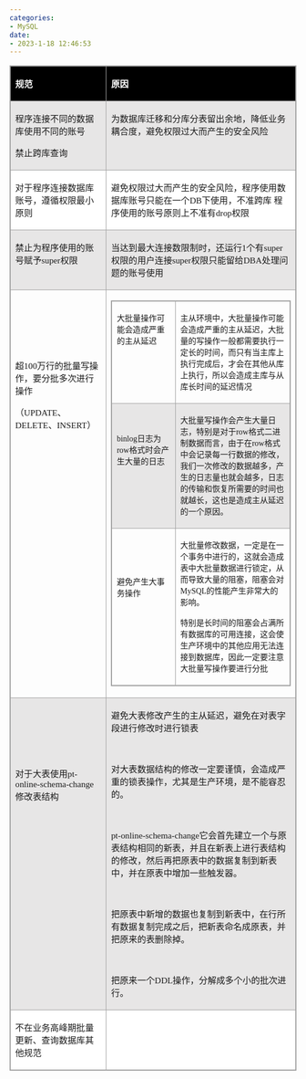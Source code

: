 ```yaml
---
categories:
- MySQL
date:
- 2023-1-18 12:46:53
---
```


<table summary="" cellspacing="0"
    style="border-collapse:collapse; border-color:#a3a3a3; border-style:solid; border-width:1px"
    class=" cke_show_border">
    <tbody>
        <tr>
            <td
                style="background-color:black; border-bottom:1px solid #a3a3a3; border-left:1px solid #a3a3a3; border-right:1px solid #a3a3a3; border-top:1px solid #a3a3a3; vertical-align:top; width:3.5541in">
                <p><span style="font-size:11.5pt"><span style="font-family:&quot;Microsoft YaHei UI&quot;"><span
                                style="color:white"><strong>规范</strong></span></span></span></p>
            </td>
            <td
                style="background-color:black; border-bottom:1px solid #a3a3a3; border-left:1px solid #a3a3a3; border-right:1px solid #a3a3a3; border-top:1px solid #a3a3a3; vertical-align:top; width:9.4944in">
                <p><span style="font-size:11.5pt"><span style="font-family:&quot;Microsoft YaHei UI&quot;"><span
                                style="color:white"><strong>原因</strong></span></span></span></p>
            </td>
        </tr>
        <tr>
            <td
                style="background-color:#e7e6e6; border-bottom:1px solid #a3a3a3; border-left:1px solid #a3a3a3; border-right:1px solid #a3a3a3; border-top:1px solid #a3a3a3; vertical-align:top; width:3.5541in">
                <p><span style="font-size:11.5pt"><span
                            style="font-family:&quot;Microsoft YaHei UI&quot;">程序连接不同的数据库使用不同的账号</span></span></p>
                <p><span style="font-size:11.5pt"><span
                            style="font-family:&quot;Microsoft YaHei UI&quot;">禁止跨库查询</span></span></p>
            </td>
            <td
                style="background-color:#e7e6e6; border-bottom:1px solid #a3a3a3; border-left:1px solid #a3a3a3; border-right:1px solid #a3a3a3; border-top:1px solid #a3a3a3; vertical-align:top; width:9.4944in">
                <p><span style="font-size:11.5pt"><span
                            style="font-family:&quot;Microsoft YaHei UI&quot;">为数据库迁移和分库分表留出余地，降低业务耦合度，避免权限过大而产生的安全风险</span></span>
                </p>
            </td>
        </tr>
        <tr>
            <td
                style="background-color:white; border-bottom:1px solid #a3a3a3; border-left:1px solid #a3a3a3; border-right:1px solid #a3a3a3; border-top:1px solid #a3a3a3; vertical-align:top; width:3.5541in">
                <p><span style="font-size:11.5pt"><span
                            style="font-family:&quot;Microsoft YaHei UI&quot;">对于程序连接数据库账号，遵循权限最小原则</span></span></p>
            </td>
            <td
                style="background-color:white; border-bottom:1px solid #a3a3a3; border-left:1px solid #a3a3a3; border-right:1px solid #a3a3a3; border-top:1px solid #a3a3a3; vertical-align:top; width:9.4944in">
                <p><span style="font-size:11.5pt"><span
                            style="font-family:&quot;Microsoft YaHei UI&quot;">避免权限过大而产生的安全风险，程序使用数据库账号只能在一个</span><span
                            style="font-family:&quot;Comic Sans MS&quot;">DB</span><span
                            style="font-family:&quot;Microsoft YaHei UI&quot;">下使用，不准跨库 程序使用的账号原则上不准有</span><span
                            style="font-family:&quot;Comic Sans MS&quot;">drop</span><span
                            style="font-family:&quot;Microsoft YaHei UI&quot;">权限</span></span></p>
            </td>
        </tr>
        <tr>
            <td
                style="background-color:#e7e6e6; border-bottom:1px solid #a3a3a3; border-left:1px solid #a3a3a3; border-right:1px solid #a3a3a3; border-top:1px solid #a3a3a3; vertical-align:top; width:3.5541in">
                <p><span style="font-size:11.5pt"><span
                            style="font-family:&quot;Microsoft YaHei UI&quot;">禁止为程序使用的账号赋予</span><span
                            style="font-family:&quot;Comic Sans MS&quot;">super</span><span
                            style="font-family:&quot;Microsoft YaHei UI&quot;">权限</span></span></p>
            </td>
            <td
                style="background-color:#e7e6e6; border-bottom:1px solid #a3a3a3; border-left:1px solid #a3a3a3; border-right:1px solid #a3a3a3; border-top:1px solid #a3a3a3; vertical-align:top; width:9.4944in">
                <p><span style="font-size:11.5pt"><span
                            style="font-family:&quot;Microsoft YaHei UI&quot;">当达到最大连接数限制时，还运行</span><span
                            style="font-family:&quot;Comic Sans MS&quot;">1</span><span
                            style="font-family:&quot;Microsoft YaHei UI&quot;">个有</span><span
                            style="font-family:&quot;Comic Sans MS&quot;">super</span><span
                            style="font-family:&quot;Microsoft YaHei UI&quot;">权限的用户连接</span><span
                            style="font-family:&quot;Comic Sans MS&quot;">super</span><span
                            style="font-family:&quot;Microsoft YaHei UI&quot;">权限只能留给</span><span
                            style="font-family:&quot;Comic Sans MS&quot;">DBA</span><span
                            style="font-family:&quot;Microsoft YaHei UI&quot;">处理问题的账号使用</span></span></p>
            </td>
        </tr>
        <tr>
            <td
                style="border-bottom:1px solid #a3a3a3; border-left:1px solid #a3a3a3; border-right:1px solid #a3a3a3; border-top:1px solid #a3a3a3; vertical-align:top; width:3.5541in">
                <p><span style="font-size:11.5pt"><span
                            style="font-family:&quot;Microsoft YaHei UI&quot;">&nbsp;</span></span></p>
                <p><span style="font-size:11.5pt"><span
                            style="font-family:&quot;Microsoft YaHei UI&quot;">&nbsp;</span></span></p>
                <p><span style="font-size:11.5pt"><span
                            style="font-family:&quot;Microsoft YaHei UI&quot;">&nbsp;</span></span></p>
                <p><span style="font-size:11.5pt"><span style="font-family:&quot;Microsoft YaHei UI&quot;">超</span><span
                            style="font-family:&quot;Comic Sans MS&quot;">100</span><span
                            style="font-family:&quot;Microsoft YaHei UI&quot;">万行的批量写操作，要分批多次进行操作</span></span></p>
                <p><span style="font-size:11.5pt"><span style="font-family:&quot;Microsoft YaHei UI&quot;">（</span><span
                            style="font-family:&quot;Comic Sans MS&quot;">UPDATE</span><span
                            style="font-family:&quot;Microsoft YaHei UI&quot;">、</span><span
                            style="font-family:&quot;Comic Sans MS&quot;">DELETE</span><span
                            style="font-family:&quot;Microsoft YaHei UI&quot;">、</span><span
                            style="font-family:&quot;Comic Sans MS&quot;">INSERT</span><span
                            style="font-family:&quot;Microsoft YaHei UI&quot;">）</span></span></p>
            </td>
            <td
                style="border-bottom:1px solid #a3a3a3; border-left:1px solid #a3a3a3; border-right:1px solid #a3a3a3; border-top:1px solid #a3a3a3; vertical-align:top; width:9.6097in">
                <table summary="" cellspacing="0"
                    style="border-collapse:collapse; border-color:#a3a3a3; border-style:solid; border-width:1px"
                    class=" cke_show_border">
                    <tbody>
                        <tr>
                            <td
                                style="border-bottom:1px solid #a3a3a3; border-left:1px solid #a3a3a3; border-right:1px solid #a3a3a3; border-top:1px solid #a3a3a3; vertical-align:top; width:2.952in">
                                <p><span style="font-size:10.5pt"><span
                                            style="font-family:&quot;Microsoft YaHei UI&quot;">大批量操作可能会造成严重的主从延迟</span></span>
                                </p>
                            </td>
                            <td
                                style="border-bottom:1px solid #a3a3a3; border-left:1px solid #a3a3a3; border-right:1px solid #a3a3a3; border-top:1px solid #a3a3a3; vertical-align:top; width:6.5444in">
                                <p><span style="font-size:10.5pt"><span
                                            style="font-family:&quot;Microsoft YaHei UI&quot;">主从环境中，大批量操作可能会造成严重的主从延迟，大批量的写操作一般都需要执行一定长的时间，而只有当主库上执行完成后，才会在其他从库上执行，所以会造成主库与从库长时间的延迟情况</span></span>
                                </p>
                            </td>
                        </tr>
                        <tr>
                            <td
                                style="background-color:#e7e6e6; border-bottom:1px solid #a3a3a3; border-left:1px solid #a3a3a3; border-right:1px solid #a3a3a3; border-top:1px solid #a3a3a3; vertical-align:top; width:2.952in">
                                <p><span style="font-size:10.5pt"><span
                                            style="font-family:&quot;Comic Sans MS&quot;">&nbsp;</span></span></p>
                                <p><span style="font-size:10.5pt"><span
                                            style="font-family:&quot;Comic Sans MS&quot;">binlog</span><span
                                            style="font-family:&quot;Microsoft YaHei UI&quot;">日志为</span><span
                                            style="font-family:&quot;Comic Sans MS&quot;">row</span><span
                                            style="font-family:&quot;Microsoft YaHei UI&quot;">格式时会产生大量的日志</span></span>
                                </p>
                            </td>
                            <td
                                style="background-color:#e7e6e6; border-bottom:1px solid #a3a3a3; border-left:1px solid #a3a3a3; border-right:1px solid #a3a3a3; border-top:1px solid #a3a3a3; vertical-align:top; width:6.5444in">
                                <p><span style="font-size:10.5pt"><span
                                            style="font-family:&quot;Microsoft YaHei UI&quot;">大批量写操作会产生大量日志，特别是对于</span><span
                                            style="font-family:&quot;Comic Sans MS&quot;">row</span><span
                                            style="font-family:&quot;Microsoft YaHei UI&quot;">格式二进制数据而言，由于在</span><span
                                            style="font-family:&quot;Comic Sans MS&quot;">row</span><span
                                            style="font-family:&quot;Microsoft YaHei UI&quot;">格式中会记录每一行数据的修改，我们一次修改的数据越多，产生的日志量也就会越多，日志的传输和恢复所需要的时间也就越长，这也是造成主从延迟的一个原因。</span></span>
                                </p>
                            </td>
                        </tr>
                        <tr>
                            <td
                                style="border-bottom:1px solid #a3a3a3; border-left:1px solid #a3a3a3; border-right:1px solid #a3a3a3; border-top:1px solid #a3a3a3; vertical-align:top; width:2.952in">
                                <p><span style="font-size:10.5pt"><span
                                            style="font-family:&quot;Microsoft YaHei UI&quot;">&nbsp;</span></span></p>
                                <p><span style="font-size:10.5pt"><span
                                            style="font-family:&quot;Microsoft YaHei UI&quot;">&nbsp;</span></span></p>
                                <p><span style="font-size:10.5pt"><span
                                            style="font-family:&quot;Microsoft YaHei UI&quot;">避免产生大事务操作</span></span>
                                </p>
                            </td>
                            <td
                                style="border-bottom:1px solid #a3a3a3; border-left:1px solid #a3a3a3; border-right:1px solid #a3a3a3; border-top:1px solid #a3a3a3; vertical-align:top; width:6.5444in">
                                <p><span style="font-size:10.5pt"><span
                                            style="font-family:&quot;Microsoft YaHei UI&quot;">大批量修改数据，一定是在一个事务中进行的，这就会造成表中大批量数据进行锁定，从而导致大量的阻塞，阻塞会对</span><span
                                            style="font-family:&quot;Comic Sans MS&quot;">MySQL</span><span
                                            style="font-family:&quot;Microsoft YaHei UI&quot;">的性能产生非常大的影响。</span></span>
                                </p>
                                <p><span style="font-size:10.5pt"><span
                                            style="font-family:&quot;Microsoft YaHei UI&quot;">特别是长时间的阻塞会占满所有数据库的可用连接，这会使生产环境中的其他应用无法连接到数据库，因此一定要注意大批量写操作要进行分批</span></span>
                                </p>
                            </td>
                        </tr>
                    </tbody>
                </table>
            </td>
        </tr>
        <tr>
            <td
                style="background-color:#e7e6e6; border-bottom:1px solid #a3a3a3; border-left:1px solid #a3a3a3; border-right:1px solid #a3a3a3; border-top:1px solid #a3a3a3; vertical-align:top; width:3.5541in">
                <p><span style="font-size:11.5pt"><span
                            style="font-family:&quot;Microsoft YaHei UI&quot;">&nbsp;</span></span></p>
                <p><span style="font-size:11.5pt"><span
                            style="font-family:&quot;Microsoft YaHei UI&quot;">&nbsp;</span></span></p>
                <p><span style="font-size:11.5pt"><span
                            style="font-family:&quot;Microsoft YaHei UI&quot;">&nbsp;</span></span></p>
                <p><span style="font-size:11.5pt"><span
                            style="font-family:&quot;Microsoft YaHei UI&quot;">对于大表使用</span><span
                            style="font-family:&quot;Comic Sans MS&quot;">pt-online-schema-change</span><span
                            style="font-family:&quot;Microsoft YaHei UI&quot;">修改表结构</span></span></p>
            </td>
            <td
                style="background-color:#e7e6e6; border-bottom:1px solid #a3a3a3; border-left:1px solid #a3a3a3; border-right:1px solid #a3a3a3; border-top:1px solid #a3a3a3; vertical-align:top; width:9.502in">
                <p><span style="font-size:11.5pt"><span
                            style="font-family:&quot;Microsoft YaHei UI&quot;">避免大表修改产生的主从延迟，避免在对表字段进行修改时进行锁表</span></span>
                </p>
                <p><span style="font-size:11.5pt"><span
                            style="font-family:&quot;Comic Sans MS&quot;">&nbsp;</span></span></p>
                <p><span style="font-size:11.5pt"><span
                            style="font-family:&quot;Microsoft YaHei UI&quot;">对大表数据结构的修改一定要谨慎，会造成严重的锁表操作，尤其是生产环境，是不能容忍的。</span></span>
                </p>
                <p><span style="font-size:11.5pt"><span
                            style="font-family:&quot;Comic Sans MS&quot;">&nbsp;</span></span></p>
                <p><span style="font-size:11.5pt"><span
                            style="font-family:&quot;Comic Sans MS&quot;">pt-online-schema-change</span><span
                            style="font-family:&quot;Microsoft YaHei UI&quot;">它会首先建立一个与原表结构相同的新表，并且在新表上进行表结构的修改，然后再把原表中的数据复制到新表中，并在原表中增加一些触发器。</span></span>
                </p>
                <p><span style="font-size:11.5pt"><span
                            style="font-family:&quot;Comic Sans MS&quot;">&nbsp;</span></span></p>
                <p><span style="font-size:11.5pt"><span
                            style="font-family:&quot;Microsoft YaHei UI&quot;">把原表中新增的数据也复制到新表中，在行所有数据复制完成之后，把新表命名成原表，并把原来的表删除掉。</span></span>
                </p>
                <p><span style="font-size:11.5pt"><span
                            style="font-family:&quot;Comic Sans MS&quot;">&nbsp;</span></span></p>
                <p><span style="font-size:11.5pt"><span
                            style="font-family:&quot;Microsoft YaHei UI&quot;">把原来一个</span><span
                            style="font-family:&quot;Comic Sans MS&quot;">DDL</span><span
                            style="font-family:&quot;Microsoft YaHei UI&quot;">操作，分解成多个小的批次进行。</span></span></p>
            </td>
        </tr>
        <tr>
            <td
                style="background-color:white; border-bottom:1px solid #a3a3a3; border-left:1px solid #a3a3a3; border-right:1px solid #a3a3a3; border-top:1px solid #a3a3a3; vertical-align:top; width:3.5673in">
                <p><span style="font-size:11.5pt"><span
                            style="font-family:&quot;Microsoft YaHei UI&quot;">不在业务高峰期批量更新、查询数据库其他规范</span></span></p>
            </td>
            <td
                style="background-color:white; border-bottom:1px solid #a3a3a3; border-left:1px solid #a3a3a3; border-right:1px solid #a3a3a3; border-top:1px solid #a3a3a3; vertical-align:top; width:9.4812in">
                <p><span style="font-size:11.5pt"><span
                            style="font-family:&quot;Comic Sans MS&quot;">&nbsp;</span></span>​​​​​​​</p>
            </td>
        </tr>
    </tbody>
</table>
